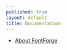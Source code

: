 ```yaml
---
published: true
layout: default
title: Documentation
---
```


* [About FontForge](http://fontforge.github.io/en-US/about/)
